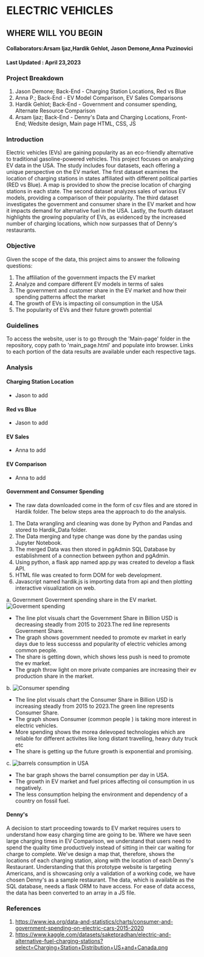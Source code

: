 # ELECTRIC VEHICLES
## WHERE WILL YOU BEGIN
#### Collaborators:Arsam Ijaz,Hardik Gehlot, Jason Demone,Anna Puzinovici 
#### Last Updated : April 23,2023

### Project Breakdown
1. Jason Demone; Back-End - Charging Station Locations, Red vs Blue
2. Anna P.; Back-End - EV Model Comparison, EV Sales Comparisons
3. Hardik Gehlot; Back-End - Government and consumer spending, Alternate Resource Comparison
4. Arsam Ijaz; Back-End - Denny's Data and Charging Locations, Front-End; Wedsite design, Main page HTML, CSS, JS

### Introduction 
Electric vehicles (EVs) are gaining popularity as an eco-friendly alternative to traditional gasoline-powered vehicles. This project focuses on analyzing EV data in the USA. The study includes four datasets, each offering a unique perspective on the EV market. The first dataset examines the location of charging stations in states affiliated with different political parties (RED vs Blue). A map is provided to show the precise location of charging stations in each state. The second dataset analyzes sales of various EV models, providing a comparison of their popularity. The third dataset investigates the government and consumer share in the EV market and how it impacts demand for alternative fuel in the USA. Lastly, the fourth dataset highlights the growing popularity of EVs, as evidenced by the increased number of charging locations, which now surpasses that of Denny's restaurants.

### Objective 
Given the scope of the data, this project aims to answer the following questions:
1. The affiliation of the government impacts the EV market
2. Analyze and compare different EV models in terms of sales 
3. The government and customer share in the EV market and how their spending patterns affect the market
4. The growth of EVs is impacting oil consumption in the USA
5. The popularity of EVs and their future growth potential

### Guidelines
To access the website, user is to go through the 'Main-page' folder in the repository, copy path to 'main_page.html' and populate into browser. Links to each portion of the data results are available under each respective tags.

### Analysis

#### Charging Station Location
- Jason to add
#### Red vs Blue
- Jason to add
#### EV Sales
- Anna to add
#### EV Comparison
- Anna to add
#### Government and Consumer Spending
- The raw data downloaded come in the form of csv files and are stored in Hardik folder. The below steps area the approach to do the analysis.
1. The Data wrangling and cleaning was done by Python and Pandas and stored to Hardik_Data folder.
2. The Data merging and type change was done by the pandas using Jupyter Notebook.
3. The merged Data was then stored in pgAdmin SQL Database by establishment of a connection between python and pgAdmin.
4. Using python, a flask app named app.py was created to develop a flask API.
5. HTML file was created to form DOM for web development.
6. Javascript named hardik.js is importing data from api and then plotting interactive visualization on web.


a. Government Goverment spending share in the EV market.
![Goverment spending](https://user-images.githubusercontent.com/120690578/233892121-222997bc-4e6a-4075-8653-9b7e0c0e57eb.png)
* The line plot visuals chart the Government Share in Billion USD is decreasing steadly from 2015 to 2023.The red line represents Government Share.
* The graph shows government needed to promote ev market in early days due to less successs and popularity of electric vehicles among common people.
* The share is getting down, which shows less push is need to promote the ev market.
* The graph throw light on more private companies are increasing their ev production share in the market.

b. 
![Consumer spending ](https://user-images.githubusercontent.com/120690578/233892996-a5302d8c-49eb-4987-a462-18143b7b9c64.png)
* The line plot visuals chart the Consumer Share in Billion USD is increasing steadly from 2015 to 2023.The green line represents Consumer Share.
* The graph shows  Consumer (common people ) is taking more interest in electric vehicles.
* More spending shows the morea delevoped technologies which are reliable for different activites like long distant travelling, heavy duty truck etc 
* The share is getting up the future growth is exponential and promising. 

c. 
![barrels consumption in USA](https://user-images.githubusercontent.com/120690578/233893794-d7f7e550-3be1-4030-8b10-bfc887ef52fa.png)
* The bar graph shows the barrel consumption per day in USA.
* The growth in EV market and fuel prices affecting oil consumption in us negatively.
* The less consumption helping the environment and dependency of a country on fossil fuel. 


#### Denny's
A decision to start proceeding towards to EV market requires users to understand how easy charging time are going to be. Where we have seen large charging times in EV Comparison, we understand that users need to spend the quality time productively instead of sitting in their car waiting for charge to complete.
We've design a map that, therefore, shows the locations of each charging station, along with the location of each Denny's Restaurant. Understanding that this prototype website is targeting Americans, and is showcasing only a validation of a working code, we have chosen Denny's as a sample restaurant.
The data, which is available as the SQL database, needs a flask ORM to have access. For ease of data access, the data has been converted to an array in a JS file.

### References
1. https://www.iea.org/data-and-statistics/charts/consumer-and-government-spending-on-electric-cars-2015-2020
2. https://www.kaggle.com/datasets/saketpradhan/electric-and-alternative-fuel-charging-stations?select=Charging+Station+Distribution+US+and+Canada.png
